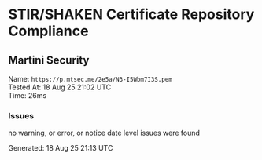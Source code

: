 # STIR/SHAKEN Certificate Repository Compliance

## Martini Security

Name: `https://p.mtsec.me/2e5a/N3-I5Wbm7I3S.pem`\
Tested At: 18 Aug 25 21:02 UTC\
Time: 26ms

### Issues

no warning, or error, or notice date level issues were found

Generated: 18 Aug 25 21:13 UTC